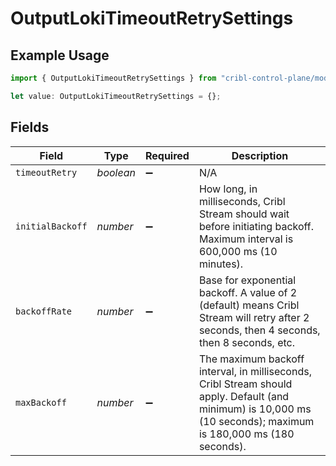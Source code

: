 # OutputLokiTimeoutRetrySettings

## Example Usage

```typescript
import { OutputLokiTimeoutRetrySettings } from "cribl-control-plane/models/operations";

let value: OutputLokiTimeoutRetrySettings = {};
```

## Fields

| Field                                                                                                                                                           | Type                                                                                                                                                            | Required                                                                                                                                                        | Description                                                                                                                                                     |
| --------------------------------------------------------------------------------------------------------------------------------------------------------------- | --------------------------------------------------------------------------------------------------------------------------------------------------------------- | --------------------------------------------------------------------------------------------------------------------------------------------------------------- | --------------------------------------------------------------------------------------------------------------------------------------------------------------- |
| `timeoutRetry`                                                                                                                                                  | *boolean*                                                                                                                                                       | :heavy_minus_sign:                                                                                                                                              | N/A                                                                                                                                                             |
| `initialBackoff`                                                                                                                                                | *number*                                                                                                                                                        | :heavy_minus_sign:                                                                                                                                              | How long, in milliseconds, Cribl Stream should wait before initiating backoff. Maximum interval is 600,000 ms (10 minutes).                                     |
| `backoffRate`                                                                                                                                                   | *number*                                                                                                                                                        | :heavy_minus_sign:                                                                                                                                              | Base for exponential backoff. A value of 2 (default) means Cribl Stream will retry after 2 seconds, then 4 seconds, then 8 seconds, etc.                        |
| `maxBackoff`                                                                                                                                                    | *number*                                                                                                                                                        | :heavy_minus_sign:                                                                                                                                              | The maximum backoff interval, in milliseconds, Cribl Stream should apply. Default (and minimum) is 10,000 ms (10 seconds); maximum is 180,000 ms (180 seconds). |